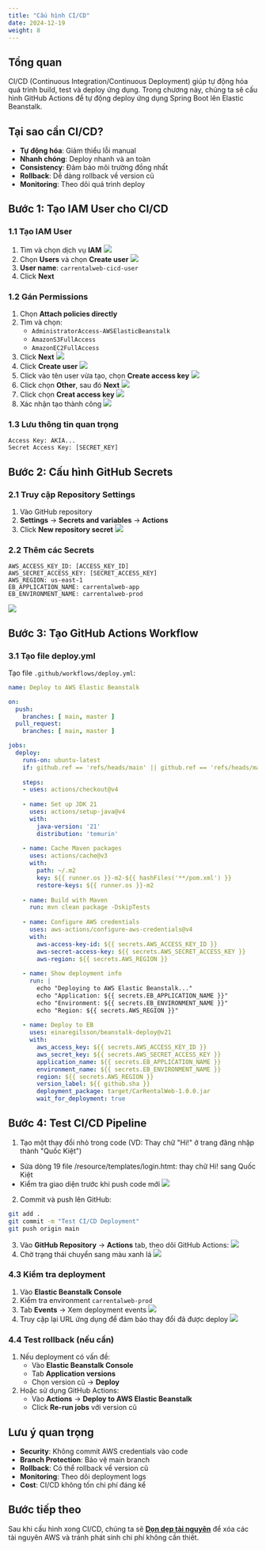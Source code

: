 ```yaml
---
title: "Cấu hình CI/CD"
date: 2024-12-19
weight: 8
---
```


## Tổng quan

CI/CD (Continuous Integration/Continuous Deployment) giúp tự động hóa quá trình build, test và deploy ứng dụng. Trong chương này, chúng ta sẽ cấu hình GitHub Actions để tự động deploy ứng dụng Spring Boot lên Elastic Beanstalk.

## Tại sao cần CI/CD?

- **Tự động hóa**: Giảm thiểu lỗi manual
- **Nhanh chóng**: Deploy nhanh và an toàn
- **Consistency**: Đảm bảo môi trường đồng nhất
- **Rollback**: Dễ dàng rollback về version cũ
- **Monitoring**: Theo dõi quá trình deploy

## Bước 1: Tạo IAM User cho CI/CD

### 1.1 Tạo IAM User
1. Tìm và chọn dịch vụ **IAM** 
![](https://kietlqag.github.io/AWS_DeploySpringBoot_EB_Aurora_CICD/images/008/01.png)
2. Chọn **Users** và chọn **Create user**
![](https://kietlqag.github.io/AWS_DeploySpringBoot_EB_Aurora_CICD/images/008/02.png)
3. **User name**: `carrentalweb-cicd-user`
4. Click **Next**

### 1.2 Gán Permissions
1. Chọn **Attach policies directly**
2. Tìm và chọn:
   - `AdministratorAccess-AWSElasticBeanstalk`
   - `AmazonS3FullAccess`
   - `AmazonEC2FullAccess`
3. Click **Next**
![](https://kietlqag.github.io/AWS_DeploySpringBoot_EB_Aurora_CICD/images/008/03.png)
5. Click **Create user**
![](https://kietlqag.github.io/AWS_DeploySpringBoot_EB_Aurora_CICD/images/008/04.png)
6. Click vào tên user vừa tạo, chọn **Create access key**
![](https://kietlqag.github.io/AWS_DeploySpringBoot_EB_Aurora_CICD/images/008/05.png)
7. Click chọn **Other**, sau đó **Next**
![](https://kietlqag.github.io/AWS_DeploySpringBoot_EB_Aurora_CICD/images/008/06.png)
8. Click chọn **Creat access key**
![](https://kietlqag.github.io/AWS_DeploySpringBoot_EB_Aurora_CICD/images/008/07.png)
9. Xác nhận tạo thành công
![](https://kietlqag.github.io/AWS_DeploySpringBoot_EB_Aurora_CICD/images/008/08.png)

### 1.3 Lưu thông tin quan trọng
```
Access Key: AKIA...
Secret Access Key: [SECRET_KEY]
```

## Bước 2: Cấu hình GitHub Secrets

### 2.1 Truy cập Repository Settings
1. Vào GitHub repository
2. **Settings** → **Secrets and variables** → **Actions**
3. Click **New repository secret**
![](https://kietlqag.github.io/AWS_DeploySpringBoot_EB_Aurora_CICD/images/008/09.png)

### 2.2 Thêm các Secrets
```
AWS_ACCESS_KEY_ID: [ACCESS_KEY_ID]
AWS_SECRET_ACCESS_KEY: [SECRET_ACCESS_KEY]
AWS_REGION: us-east-1
EB_APPLICATION_NAME: carrentalweb-app
EB_ENVIRONMENT_NAME: carrentalweb-prod
```
![](https://kietlqag.github.io/AWS_DeploySpringBoot_EB_Aurora_CICD/images/008/10.png)

## Bước 3: Tạo GitHub Actions Workflow

### 3.1 Tạo file deploy.yml
Tạo file `.github/workflows/deploy.yml`:

```yaml
name: Deploy to AWS Elastic Beanstalk

on:
  push:
    branches: [ main, master ]
  pull_request:
    branches: [ main, master ]

jobs:
  deploy:
    runs-on: ubuntu-latest
    if: github.ref == 'refs/heads/main' || github.ref == 'refs/heads/master'
    
    steps:
    - uses: actions/checkout@v4
    
    - name: Set up JDK 21
      uses: actions/setup-java@v4
      with:
        java-version: '21'
        distribution: 'temurin'
        
    - name: Cache Maven packages
      uses: actions/cache@v3
      with:
        path: ~/.m2
        key: ${{ runner.os }}-m2-${{ hashFiles('**/pom.xml') }}
        restore-keys: ${{ runner.os }}-m2
        
    - name: Build with Maven
      run: mvn clean package -DskipTests
      
    - name: Configure AWS credentials
      uses: aws-actions/configure-aws-credentials@v4
      with:
        aws-access-key-id: ${{ secrets.AWS_ACCESS_KEY_ID }}
        aws-secret-access-key: ${{ secrets.AWS_SECRET_ACCESS_KEY }}
        aws-region: ${{ secrets.AWS_REGION }}
        
    - name: Show deployment info
      run: |
        echo "Deploying to AWS Elastic Beanstalk..."
        echo "Application: ${{ secrets.EB_APPLICATION_NAME }}"
        echo "Environment: ${{ secrets.EB_ENVIRONMENT_NAME }}"
        echo "Region: ${{ secrets.AWS_REGION }}"
        
    - name: Deploy to EB
      uses: einaregilsson/beanstalk-deploy@v21
      with:
        aws_access_key: ${{ secrets.AWS_ACCESS_KEY_ID }}
        aws_secret_key: ${{ secrets.AWS_SECRET_ACCESS_KEY }}
        application_name: ${{ secrets.EB_APPLICATION_NAME }}
        environment_name: ${{ secrets.EB_ENVIRONMENT_NAME }}
        region: ${{ secrets.AWS_REGION }}
        version_label: ${{ github.sha }}
        deployment_package: target/CarRentalWeb-1.0.0.jar
        wait_for_deployment: true
```

## Bước 4: Test CI/CD Pipeline
1. Tạo một thay đổi nhỏ trong code (VD: Thay chữ "Hi!" ở trang đăng nhập thành "Quốc Kiệt")
- Sửa dòng 19 file /resource/templates/login.htmt: thay chữ Hi! sang Quốc Kiệt
- Kiểm tra giao diện trước khi push code mới
![](https://kietlqag.github.io/AWS_DeploySpringBoot_EB_Aurora_CICD/images/008/11.png)
2. Commit và push lên GitHub:
```bash
git add .
git commit -m "Test CI/CD Deployment"
git push origin main
```
3. Vào **GitHub Repository** → **Actions** tab, theo dõi GitHub Actions:
![](https://kietlqag.github.io/AWS_DeploySpringBoot_EB_Aurora_CICD/images/008/12.png)
4. Chờ trạng thái chuyển sang màu xanh lá
![](https://kietlqag.github.io/AWS_DeploySpringBoot_EB_Aurora_CICD/images/008/13.png)

### 4.3 Kiểm tra deployment
1. Vào **Elastic Beanstalk Console**
2. Kiểm tra environment `carrentalweb-prod`
3. Tab **Events** → Xem deployment events
![](https://kietlqag.github.io/AWS_DeploySpringBoot_EB_Aurora_CICD/images/008/14.png)
4. Truy cập lại URL ứng dụng để đảm bảo thay đổi đã được deploy
![](https://kietlqag.github.io/AWS_DeploySpringBoot_EB_Aurora_CICD/images/008/15.png)


### 4.4 Test rollback (nếu cần)
1. Nếu deployment có vấn đề:
   - Vào **Elastic Beanstalk Console**
   - Tab **Application versions**
   - Chọn version cũ → **Deploy**
2. Hoặc sử dụng GitHub Actions:
   - Vào **Actions** → **Deploy to AWS Elastic Beanstalk**
   - Click **Re-run jobs** với version cũ


## Lưu ý quan trọng

- **Security**: Không commit AWS credentials vào code
- **Branch Protection**: Bảo vệ main branch
- **Rollback**: Có thể rollback về version cũ
- **Monitoring**: Theo dõi deployment logs
- **Cost**: CI/CD không tốn chi phí đáng kể

## Bước tiếp theo

Sau khi cấu hình xong CI/CD, chúng ta sẽ **[Dọn dẹp tài nguyên](../9-Don-dep-tai-nguyen/)** để xóa các tài nguyên AWS và tránh phát sinh chi phí không cần thiết. 
